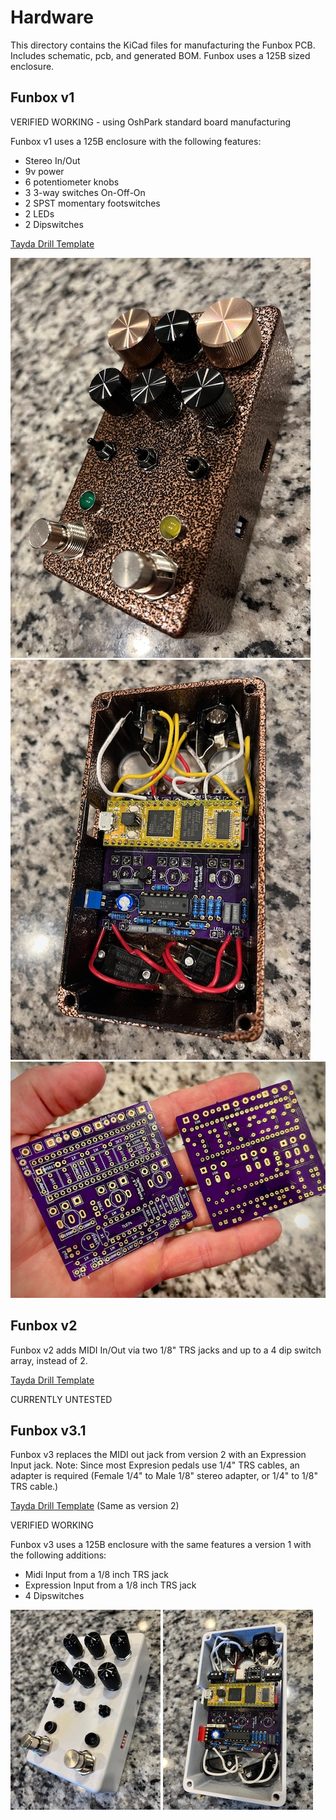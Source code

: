 # Hardware

This directory contains the KiCad files for manufacturing the Funbox PCB. Includes schematic, pcb, and generated BOM.
Funbox uses a 125B sized enclosure.

## Funbox v1

VERIFIED WORKING - using OshPark standard board manufacturing

Funbox v1 uses a 125B enclosure with the following features:
- Stereo In/Out
- 9v power
- 6 potentiometer knobs 
- 3 3-way switches On-Off-On
- 2 SPST momentary footswitches
- 2 LEDs
- 2 Dipswitches

[Tayda Drill Template](https://drill.taydakits.com/box-designs/new?public_key=bXVVdnZXK0pOVWJjZG5YOGtwd282Zz09Cg==)

![app](https://github.com/GuitarML/Funbox/blob/main/hardware/images/funbox_v1_front.jpg)
![app](https://github.com/GuitarML/Funbox/blob/main/hardware/images/funbox_v1_inside.jpg)
![app](https://github.com/GuitarML/Funbox/blob/main/hardware/images/funbox_v1_pcb.jpg)


## Funbox v2

Funbox v2 adds MIDI In/Out via two 1/8" TRS jacks and up to a 4 dip switch array, instead of 2.

[Tayda Drill Template](https://drill.taydakits.com/box-designs/new?public_key=M3BDZTdRSmFWRkF4QXpQUzRORjIwQT09Cg==)

CURRENTLY UNTESTED 

## Funbox v3.1

Funbox v3 replaces the MIDI out jack from version 2 with an Expression Input jack. 
Note: Since most Expresion pedals use 1/4" TRS cables, an adapter is required (Female 1/4" to Male 1/8" stereo adapter, or 1/4" to 1/8" TRS cable.)

[Tayda Drill Template](https://drill.taydakits.com/box-designs/new?public_key=M3BDZTdRSmFWRkF4QXpQUzRORjIwQT09Cg==) (Same as version 2)

VERIFIED WORKING

Funbox v3 uses a 125B enclosure with the same features a version 1 with the following additions:
- Midi Input from a 1/8 inch TRS jack
- Expression Input from a 1/8 inch TRS jack
- 4 Dipswitches

![app](https://github.com/GuitarML/Funbox/blob/main/hardware/images/funbox_v3_front.jpg)
![app](https://github.com/GuitarML/Funbox/blob/main/hardware/images/funbox_v3_inside.jpg)